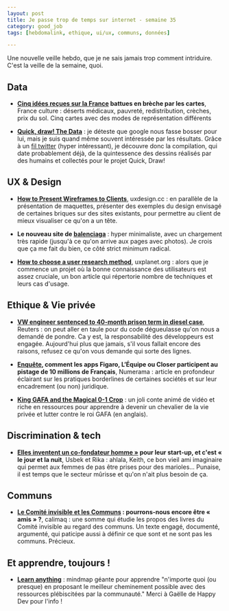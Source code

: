 ```yaml
---
layout: post
title: Je passe trop de temps sur internet - semaine 35
category: good_job
tags: [hebdomalink, ethique, ui/ux, communs, données]

---
```


Une nouvelle veille hebdo, que je ne sais jamais trop comment intriduire. C'est la veille de la semaine, quoi. 

<!--more-->

## Data

- **[Cinq idées reçues sur la France](https://www-franceculture-fr.cdn.ampproject.org/c/s/www.franceculture.fr/amp/geographie/cinq-idees-recues-sur-la-france-battues-en-breche-par-les-cartes)  battues en brèche par les cartes**, France culture : déserts médicaux, pauvreté, redistribution, crèches, prix du sol. Cinq cartes avec des modes de représentation différents

- **[Quick, draw! The Data](https://quickdraw.withgoogle.com/data)** : je déteste que google nous fasse bosser pour lui, mais je suis quand même souvent intéressée par les résultats. Grâce à un [fil twitter](https://twitter.com/kcimc/status/902229612666658816) (hyper intéressant), je découvre donc la compilation, qui date probablement déjà, de la quintessence des dessins réalisés par des humains et collectés pour le projet Quick, Draw!

## UX & Design

- **[How to Present Wireframes to Clients](https://uxdesign.cc/how-to-present-wireframes-to-clients-a5c2824d577b)**, uxdesign.cc : en parallèle de la présentation de maquettes, présenter des exemples du design envisagé de certaines briques sur des sites existants, pour permettre au client de mieux visualiser ce qu'on a un tête.

- **Le nouveau site de [balenciaga](https://www.balenciaga.com/fr/)** : hyper minimaliste, avec un chargement très rapide (jusqu'à ce qu'on arrive aux pages avec photos). Je crois que ça me fait du bien, ce côté strict minimum radical.

- **[How to choose a user research method](https://uxplanet.org/how-to-choose-a-user-research-method-985112051d84)**, uxplanet.org : alors que je commence un projet où la bonne connaissance des utilisateurs est assez cruciale, un bon article qui répertorie nombre de techniques et leurs cas d'usage.


## Ethique & Vie privée

- **[VW engineer sentenced to 40-month prison term in diesel case](https://www.reuters.com/article/us-volkswagen-emissions-sentencing-idUSKCN1B51YP)**, Reuters : on peut aller en taule pour du code dégueulasse qu'on nous a demandé de pondre. Ca y est, la responsabilité des développeurs est engagée. Aujourd'hui plus que jamais, s'il vous fallait encore des raisons, refusez ce qu'on vous demande qui sorte des lignes.

- **[Enquête](http://www.numerama.com/politique/282934-enquete-comment-les-apps-figaro-lequipe-ou-closer-participent-au-pistage-de-10-millions-de-francais.html), comment les apps Figaro, L’Équipe ou Closer participent au pistage de 10 millions de Français**, Numerama : article en profondeur éclairant sur les pratiques borderlines de certaines sociétés et sur leur encadrement (ou non) juridique.

- **[King GAFA and the Magical 0-1 Crop](https://www.kinggafa.com/)** : un joli conte animé de vidéo et riche en ressources pour apprendre à devenir un chevalier de la vie privée et lutter contre le roi GAFA (en anglais).

## Discrimination & tech

- **[Elles inventent un co-fondateur homme  »](https://usbeketrica.com/article/elles-inventent-un-co-fondateur-homme-pour-leur-start-up-et-c-est-le-jour-et-la-nuit) pour leur start-up, et c'est « le jour et la nuit**, Usbek et Rika : ahlala, Keith, ce bon vieil ami imaginaire qui permet aux femmes de pas être prises pour des marioles... Punaise, il est temps que le secteur mûrisse et qu'on n'ait plus besoin de ça.

## Communs

- **[Le Comité invisible et les Communs](https://scinfolex.com/2017/08/31/le-comite-invisible-et-les-communs-pourrons-nous-encore-etre-amis/) : pourrons-nous encore être « amis » ?**, calimaq : une somme qui étudie les propos des livres du Comité invisible au regard des communs. Un texte engagé, documenté, argumenté, qui paticipe aussi à définir ce que sont et ne sont pas les communs. Précieux.

## Et apprendre, toujours !

- **[Learn anything](https://learn-anything.xyz/learn-anything)** : mindmap géante pour apprendre "n'importe quoi (ou presque) en proposant le meilleur cheminement possible avec des ressources plébiscitées par la communauté." Merci à Gaëlle de Happy Dev pour l'info !
